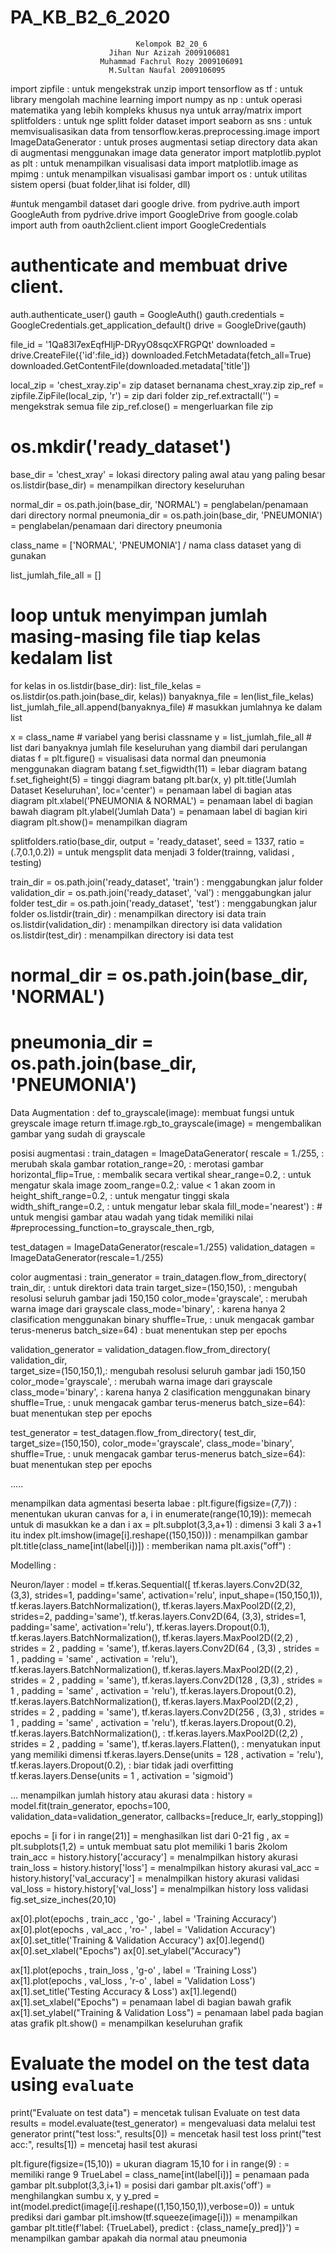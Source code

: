 # PA_KB_B2_6_2020
                                Kelompok B2_20_6
                          Jihan Nur Azizah 2009106081 
                        Muhammad Fachrul Rozy 2009106091 
                          M.Sultan Naufal 2009106095

import zipfile : untuk mengekstrak unzip
import tensorflow as tf : untuk library mengolah machine learning
import numpy as np : untuk operasi matematika yang lebih kompleks khusus nya untuk array/matrix
import splitfolders : untuk nge splitt folder dataset
import seaborn as sns : untuk memvisualisasikan data
from tensorflow.keras.preprocessing.image import ImageDataGenerator : untuk proses augmentasi setiap directory data akan di augmentasi menggunakan image data generator 
import matplotlib.pyplot as plt : untuk menampilkan visualisasi data
import matplotlib.image as mpimg : untuk menampilkan visualisasi gambar
import os : untuk utilitas sistem opersi (buat folder,lihat isi folder, dll)

#untuk mengambil dataset dari google drive.
from pydrive.auth import GoogleAuth 
from pydrive.drive import GoogleDrive
from google.colab import auth
from oauth2client.client import GoogleCredentials

# authenticate and membuat drive client.
auth.authenticate_user()
gauth = GoogleAuth()
gauth.credentials = GoogleCredentials.get_application_default()
drive = GoogleDrive(gauth)

file_id = '1Qa83l7exEqfHljP-DRyyO8sqcXFRGPQt'
downloaded = drive.CreateFile({'id':file_id})
downloaded.FetchMetadata(fetch_all=True)
downloaded.GetContentFile(downloaded.metadata['title'])

local_zip = 'chest_xray.zip'= zip dataset bernanama chest_xray.zip
zip_ref = zipfile.ZipFile(local_zip, 'r') = zip dari folder
zip_ref.extractall('') = mengekstrak semua file
zip_ref.close() = mengerluarkan file zip

# os.mkdir('ready_dataset')
base_dir = 'chest_xray' = lokasi directory paling awal atau yang paling besar
os.listdir(base_dir) = menampilkan directory keseluruhan

normal_dir = os.path.join(base_dir, 'NORMAL') = penglabelan/penamaan dari directory normal
pneumonia_dir = os.path.join(base_dir, 'PNEUMONIA') = penglabelan/penamaan dari directory pneumonia

class_name = ['NORMAL', 'PNEUMONIA'] / nama class dataset yang di gunakan

list_jumlah_file_all = [] 

# loop untuk menyimpan jumlah masing-masing file tiap kelas kedalam list
for kelas in os.listdir(base_dir):
    list_file_kelas = os.listdir(os.path.join(base_dir, kelas)) 
    banyaknya_file = len(list_file_kelas)
    list_jumlah_file_all.append(banyaknya_file) # masukkan jumlahnya ke dalam list
    
x = class_name # variabel yang berisi classname
y = list_jumlah_file_all # list dari banyaknya jumlah file keseluruhan yang diambil dari perulangan diatas
f = plt.figure() = visualisasi data normal dan pneumonia menggunakan diagram batang
f.set_figwidth(11) = lebar diagram batang
f.set_figheight(5) = tinggi diagram batang
plt.bar(x, y)
plt.title('Jumlah Dataset Keseluruhan', loc='center') = penamaan label di bagian atas diagram
plt.xlabel('PNEUMONIA & NORMAL') = penamaan label di bagian bawah diagram
plt.ylabel('Jumlah Data') = penamaan label di bagian kiri diagram
plt.show()= menampilkan diagram

splitfolders.ratio(base_dir, output = 'ready_dataset', seed = 1337, ratio = (.7,0.1,0.2)) = untuk mengsplit data menjadi 3 folder(trainng, validasi , testing)

train_dir = os.path.join('ready_dataset', 'train') : menggabungkan jalur folder
validation_dir = os.path.join('ready_dataset', 'val') :  menggabungkan jalur folder
test_dir = os.path.join('ready_dataset', 'test') :  menggabungkan jalur folder
os.listdir(train_dir) : menampilkan directory isi data train
os.listdir(validation_dir) : menampilkan directory isi data validation
os.listdir(test_dir) : menampilkan directory isi data test
# normal_dir = os.path.join(base_dir, 'NORMAL')
# pneumonia_dir = os.path.join(base_dir, 'PNEUMONIA')

Data Augmentation :
def to_grayscale(image): membuat fungsi untuk greyscale image
    return tf.image.rgb_to_grayscale(image) = mengembalikan gambar yang sudah di grayscale

posisi augmentasi :
train_datagen = ImageDataGenerator(
    rescale = 1./255, : merubah skala gambar
    rotation_range=20, : merotasi gambar
    horizontal_flip=True, : membalik secara vertikal
    shear_range=0.2, : untuk mengatur skala image
    zoom_range=0.2,: value < 1 akan zoom in
    height_shift_range=0.2, : untuk mengatur tinggi skala
    width_shift_range=0.2, : untuk mengatur lebar skala
    fill_mode='nearest') : # untuk mengisi gambar atau wadah yang tidak memiliki nilai
                    #preprocessing_function=to_grayscale_then_rgb,

test_datagen = ImageDataGenerator(rescale=1./255)
validation_datagen = ImageDataGenerator(rescale=1./255)

color augmentasi :
train_generator = train_datagen.flow_from_directory(
  train_dir, : untuk direktori data train
  target_size=(150,150), : mengubah resolusi seluruh gambar jadi 150,150
  color_mode='grayscale', : merubah warna image dari grayscale
  class_mode='binary',  : karena hanya 2 clasification menggunakan binary
  shuffle=True, : unuk mengacak gambar terus-menerus
  batch_size=64) : buat menentukan step per epochs

validation_generator = validation_datagen.flow_from_directory(
  validation_dir,  
  target_size=(150,150,1),: mengubah resolusi seluruh gambar jadi 150,150
  color_mode='grayscale', : merubah warna image dari grayscale
  class_mode='binary',  : karena hanya 2 clasification menggunakan binary
  shuffle=True, : unuk mengacak gambar terus-menerus
  batch_size=64): buat menentukan step per epochs

test_generator = test_datagen.flow_from_directory(
  test_dir,  
  target_size=(150,150),
  color_mode='grayscale',
  class_mode='binary',
  shuffle=True, : unuk mengacak gambar terus-menerus
  batch_size=64): buat menentukan step per epochs

.....

menampilkan data agmentasi beserta labae :
plt.figure(figsize=(7,7)) : menentukan ukuran canvas
for a, i in enumerate(range(10,19)): memecah untuk di masukkan ke a dan i
    ax = plt.subplot(3,3,a+1) : dimensi 3 kali 3 a+1 itu index
    plt.imshow(image[i].reshape((150,150))) : menampilkan gambar
    plt.title(class_name[int(label[i])]) : memberikan nama
    plt.axis("off") :

Modelling :

Neuron/layer :
model = tf.keras.Sequential([
    tf.keras.layers.Conv2D(32, (3,3), strides=1, padding='same', activation='relu', input_shape=(150,150,1)),
    tf.keras.layers.BatchNormalization(),
    tf.keras.layers.MaxPool2D((2,2), strides=2, padding='same'),
    tf.keras.layers.Conv2D(64, (3,3), strides=1, padding='same', activation='relu'),
    tf.keras.layers.Dropout(0.1),
    tf.keras.layers.BatchNormalization(),
    tf.keras.layers.MaxPool2D((2,2) , strides = 2 , padding = 'same'),
    tf.keras.layers.Conv2D(64 , (3,3) , strides = 1 , padding = 'same' , activation = 'relu'),
    tf.keras.layers.BatchNormalization(),
    tf.keras.layers.MaxPool2D((2,2) , strides = 2 , padding = 'same'),
    tf.keras.layers.Conv2D(128 , (3,3) , strides = 1 , padding = 'same' , activation = 'relu'),
    tf.keras.layers.Dropout(0.2),
    tf.keras.layers.BatchNormalization(),
    tf.keras.layers.MaxPool2D((2,2) , strides = 2 , padding = 'same'),
    tf.keras.layers.Conv2D(256 , (3,3) , strides = 1 , padding = 'same' , activation = 'relu'),
    tf.keras.layers.Dropout(0.2),
    tf.keras.layers.BatchNormalization(), :
    tf.keras.layers.MaxPool2D((2,2) , strides = 2 , padding = 'same'),
    tf.keras.layers.Flatten(), : menyatukan input yang memiliki dimensi
    tf.keras.layers.Dense(units = 128 , activation = 'relu'),
    tf.keras.layers.Dropout(0.2), : biar tidak jadi overfitting
    tf.keras.layers.Dense(units = 1 , activation = 'sigmoid')

...
menampilkan jumlah history atau akurasi data :
history = model.fit(train_generator,
                    epochs=100,
                    validation_data=validation_generator,
                    callbacks=[reduce_lr, early_stopping])


epochs = [i for i in range(21)] = menghasilkan list dari 0-21
fig , ax = plt.subplots(1,2) = untuk membuat satu plot memiliki 1 baris 2kolom
train_acc = history.history['accuracy'] =  menalmpilkan history akurasi
train_loss = history.history['loss'] =  menalmpilkan history akurasi
val_acc = history.history['val_accuracy'] = menalmpilkan history akurasi validasi
val_loss = history.history['val_loss']  = menalmpilkan history loss validasi
fig.set_size_inches(20,10)

ax[0].plot(epochs , train_acc , 'go-' , label = 'Training Accuracy')
ax[0].plot(epochs , val_acc , 'ro-' , label = 'Validation Accuracy')
ax[0].set_title('Training & Validation Accuracy')
ax[0].legend()
ax[0].set_xlabel("Epochs")
ax[0].set_ylabel("Accuracy")

ax[1].plot(epochs , train_loss , 'g-o' , label = 'Training Loss')
ax[1].plot(epochs , val_loss , 'r-o' , label = 'Validation Loss')
ax[1].set_title('Testing Accuracy & Loss')
ax[1].legend()
ax[1].set_xlabel("Epochs") = penamaan label di bagian bawah grafik
ax[1].set_ylabel("Training & Validation Loss") = penamaan label pada bagian atas grafik
plt.show() = menampilkan keseluruhan grafik

# Evaluate the model on the test data using `evaluate`
print("Evaluate on test data") = mencetak tulisan Evaluate on test data
results = model.evaluate(test_generator) = mengevaluasi data melalui test generator
print("test loss:", results[0]) =  mencetak hasil test loss
print("test acc:", results[1]) = mencetaj hasil test akurasi

plt.figure(figsize=(15,10)) = ukuran diagram 15,10
for i in range(9) : =  memiliki range 9
    TrueLabel = class_name[int(label[i])] = penamaan pada gambar
    plt.subplot(3,3,i+1) = posisi dari gambar
    plt.axis('off') = menghilangkan sumbu x, y 
    y_pred = int(model.predict(image[i].reshape((1,150,150,1)),verbose=0)) = untuk prediksi dari gambar
    plt.imshow(tf.squeeze(image[i])) =  menampilkan gambar 
    plt.title(f'label: {TrueLabel}, predict : {class_name[y_pred]}') = menampilkan gambar apakah dia normal atau pneumonia
